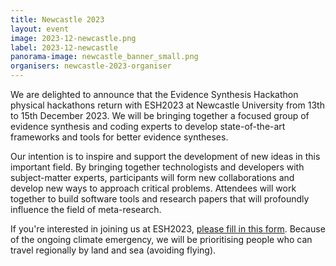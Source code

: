 ```yaml
---
title: Newcastle 2023
layout: event
image: 2023-12-newcastle.png
label: 2023-12-newcastle
panorama-image: newcastle_banner_small.png
organisers: newcastle-2023-organiser
---
```

We are delighted to announce that the Evidence Synthesis Hackathon physical hackathons return with ESH2023 at Newcastle University from 13th to 15th December 2023. We will be bringing together a focused group of evidence synthesis and coding experts to develop state-of-the-art frameworks and tools for better evidence syntheses.

Our intention is to inspire and support the development of new ideas in this important field. By bringing together technologists and developers with subject-matter experts, participants will form new collaborations and develop new ways to approach critical problems. Attendees will work together to build software tools and research papers that will profoundly influence the field of meta-research.

If you're interested in joining us at ESH2023, <a href="https://forms.gle/vrMN7LvhQM2osztZA" target="_blank">please fill in this form</a>. Because of the ongoing climate emergency, we will be prioritising people who can travel regionally by land and sea (avoiding flying).
